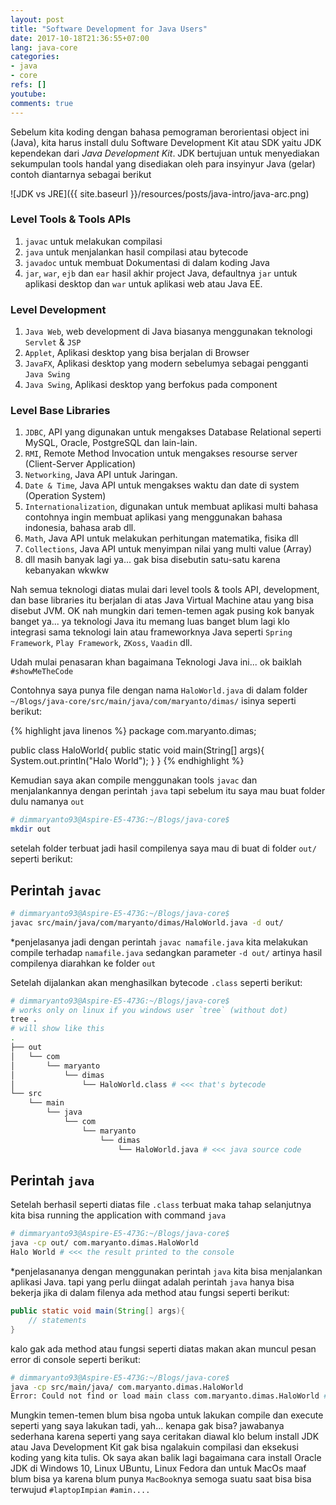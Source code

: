 ```yaml
---
layout: post
title: "Software Development for Java Users"
date: 2017-10-18T21:36:55+07:00
lang: java-core
categories:
- java
- core
refs: []
youtube:
comments: true
---
```

Sebelum kita koding dengan bahasa pemograman berorientasi object ini (Java), kita harus install dulu Software Development Kit atau SDK yaitu JDK kependekan dari _Java Development Kit_. JDK bertujuan untuk menyediakan sekumpulan tools handal yang disediakan oleh para insyinyur Java (gelar) contoh diantarnya sebagai berikut

![JDK vs JRE]({{ site.baseurl }}/resources/posts/java-intro/java-arc.png)

### Level Tools & Tools APIs
1. `javac` untuk melakukan compilasi
2. `java` untuk menjalankan hasil compilasi atau bytecode
3. `javadoc` untuk membuat Dokumentasi di dalam koding Java
4. `jar`, `war`, `ejb` dan `ear` hasil akhir project Java, defaultnya `jar` untuk aplikasi desktop dan `war` untuk aplikasi web atau Java EE.

### Level Development

1. `Java Web`, web development di Java biasanya menggunakan teknologi `Servlet` & `JSP`
2. `Applet`, Aplikasi desktop yang bisa berjalan di Browser
3. `JavaFX`, Aplikasi desktop yang modern sebelumya sebagai pengganti `Java Swing`
4. `Java Swing`, Aplikasi desktop yang berfokus pada component

### Level Base Libraries

1. `JDBC`, API yang digunakan untuk mengakses Database Relational seperti MySQL, Oracle, PostgreSQL dan lain-lain.
2. `RMI`, Remote Method Invocation untuk mengakses resourse server (Client-Server Application)
3. `Networking`, Java API untuk Jaringan.
4. `Date & Time`, Java API untuk mengakses waktu dan date di system (Operation System)
5. `Internationalization`, digunakan untuk membuat aplikasi multi bahasa contohnya ingin membuat aplikasi yang menggunakan bahasa indonesia, bahasa arab dll.
6. `Math`, Java API untuk melakukan perhitungan matematika, fisika dll
7. `Collections`, Java API untuk menyimpan nilai yang multi value (Array)
8. dll masih banyak lagi ya... gak bisa disebutin satu-satu karena kebanyakan wkwkw

Nah semua teknologi diatas mulai dari level tools & tools API, development, dan base libraries itu berjalan di atas Java Virtual Machine atau yang bisa disebut JVM. OK nah mungkin dari temen-temen agak pusing kok banyak banget ya... ya teknologi Java itu memang luas banget blum lagi klo integrasi sama teknologi lain atau frameworknya Java seperti `Spring Framework`, `Play Framework`, `ZKoss`, `Vaadin` dll.

Udah mulai penasaran khan bagaimana Teknologi Java ini... ok baiklah `#showMeTheCode`

Contohnya saya punya file dengan nama `HaloWorld.java` di dalam folder `~/Blogs/java-core/src/main/java/com/maryanto/dimas/` isinya seperti berikut:

{% highlight java linenos %}
package com.maryanto.dimas;

public class HaloWorld{
    public static void main(String[] args){
        System.out.println("Halo World");
    }
}
{% endhighlight %}

Kemudian saya akan compile menggunakan tools `javac` dan menjalankannya dengan perintah `java` tapi sebelum itu saya mau buat folder dulu namanya `out`

```sh
# dimmaryanto93@Aspire-E5-473G:~/Blogs/java-core$
mkdir out
```

setelah folder terbuat jadi hasil compilenya saya mau di buat di folder `out/` seperti berikut:

## Perintah `javac`

```sh
# dimmaryanto93@Aspire-E5-473G:~/Blogs/java-core$
javac src/main/java/com/maryanto/dimas/HaloWorld.java -d out/
```

*penjelasanya jadi dengan perintah `javac namafile.java` kita melakukan compile terhadap `namafile.java` sedangkan parameter `-d out/` artinya hasil compilenya diarahkan ke folder `out`

Setelah dijalankan akan menghasilkan bytecode `.class` seperti berikut:

```sh
# dimmaryanto93@Aspire-E5-473G:~/Blogs/java-core$
# works only on linux if you windows user `tree` (without dot)
tree .
# will show like this
.
├── out
│   └── com
│       └── maryanto
│           └── dimas
│               └── HaloWorld.class # <<< that's bytecode
└── src
    └── main
        └── java
            └── com
                └── maryanto
                    └── dimas
                        └── HaloWorld.java # <<< java source code
```

## Perintah `java`

Setelah berhasil seperti diatas file `.class` terbuat maka tahap selanjutnya kita bisa running the application with command `java`

```sh
# dimmaryanto93@Aspire-E5-473G:~/Blogs/java-core$
java -cp out/ com.maryanto.dimas.HaloWorld
Halo World # <<< the result printed to the console
```

*penjelasananya dengan menggunakan perintah `java` kita bisa menjalankan aplikasi Java. tapi yang perlu diingat adalah perintah `java` hanya bisa bekerja jika di dalam filenya ada method atau fungsi seperti berikut:

```java
public static void main(String[] args){
    // statements
}
```
kalo gak ada method atau fungsi seperti diatas makan akan muncul pesan error di console seperti berikut:

```bash
# dimmaryanto93@Aspire-E5-473G:~/Blogs/java-core$
java -cp src/main/java/ com.maryanto.dimas.HaloWorld
Error: Could not find or load main class com.maryanto.dimas.HaloWorld #<<< error logs
```

Mungkin temen-temen blum bisa ngoba untuk lakukan compile dan execute seperti yang saya lakukan tadi, yah... kenapa gak bisa? jawabanya sederhana karena seperti yang saya ceritakan diawal klo belum install JDK atau Java Development Kit gak bisa ngalakuin compilasi dan eksekusi koding yang kita tulis. Ok saya akan balik lagi bagaimana cara install Oracle JDK di Windows 10, Linux UBuntu, Linux Fedora dan untuk MacOs maaf blum bisa ya karena blum punya `MacBook`nya semoga suatu saat bisa bisa terwujud `#laptopImpian` `#amin....`
